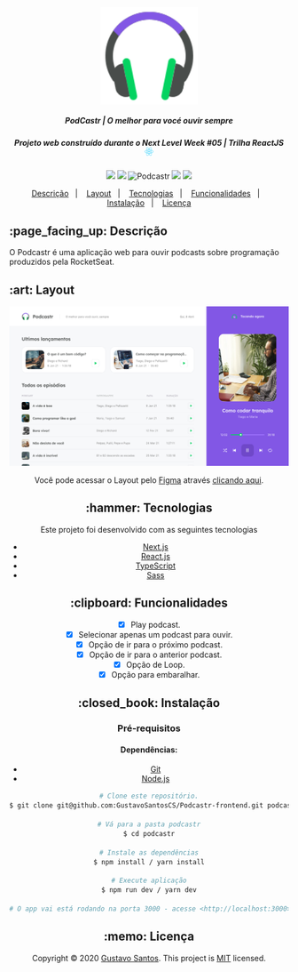 <div align="center">
  <span align="center"> 
    <img src="./.github/logo-podcastr.svg" width="175" heigh="132" align="center"/>
  </span>
  <h5 align="center">
    PodCastr | O melhor para vocé ouvir sempre
  </h5>
  <h5 align="center">
    Projeto web construído durante o Next Level Week #05 | Trilha ReactJS <img src="./.github/logo-react.svg" height="15" alt="logo react">
  </h5>
</div>

<p align="center">
  <img src="https://img.shields.io/static/v1?label=Plataforma&message=PC&color=04d361&labelColor=8257e5">

  <img src="https://img.shields.io/static/v1?label=License&labelColor=8257e5&message=MIT&color=04d361">

  <img alt="Podcastr" src="https://img.shields.io/badge/Podcastr-NLW 5.0-04d361?logo=data:image/png;base64,iVBORw0KGgoAAAANSUhEUgAAABAAAAAQCAMAAAAoLQ9TAAAALVBMVEVHcExxWsF0XMJzXMJxWcFsUsD///9jRrzY0u6Xh9Gsn9n39fyMecy0qd2bjNJWBT0WAAAABHRSTlMA2Do606wF2QAAAGlJREFUGJVdj1cWwCAIBLEsRU3uf9xobDH8+GZwUYi8i6ucJwrxKE+7D0G9Q4vlYqtmCSjndr4CgCgzlyFgfKfKCVO0LrPKjmiqMxGXkJwNnXskqWG+1oSM+BSwD8f29YLNjvx/OQrn+g99oQSoNmt3PgAAAABJRU5ErkJggg==&labelColor=8257e5">

  <img src="https://img.shields.io/static/v1?label=Author&labelColor=8257e5&message=GustavoSantosCS&color=04d361">

  <img src="https://img.shields.io/static/v1?label=Language&labelColor=8257e5&message=JavaScript&color=04d361">
</p>

<p align="center">
  <a href="#descricao">Descrição</a>&nbsp;&nbsp;&nbsp;|&nbsp;&nbsp;&nbsp;
  <a href="#layout">Layout</a>&nbsp;&nbsp;&nbsp;|&nbsp;&nbsp;&nbsp;
  <a href="#tecnologias">Tecnologias</a>&nbsp;&nbsp;&nbsp;|&nbsp;&nbsp;&nbsp;
  <a href="#funcionalidades">Funcionalidades</a>&nbsp;&nbsp;&nbsp;|&nbsp;&nbsp;&nbsp;
  <a href="#instalacao">Instalação</a>&nbsp;&nbsp;&nbsp;|&nbsp;&nbsp;&nbsp;
  <a href="#licenca">Licença</a>
</p>

<h2 id="descricao">:page_facing_up: Descrição</h2>

O Podcastr é uma aplicação web para ouvir podcasts sobre programação produzidos pela RocketSeat.

<h2 id="layout">:art: Layout </h2>

<span align="center"> 
 <img src="./.github/desktop/home-with-podcast.png" width="750px"/>
 
  Você pode acessar o Layout pelo <a href="https://www.figma.com">Figma</a> através <a href="https://www.figma.com/file/ZGsvRs0PjjI8KARiebR0Xc/Podcastr?node-id=160%3A2761">clicando aqui</a>.
</span>

<h2 id="tecnologias">:hammer: Tecnologias</h2>

Este projeto foi desenvolvido com as seguintes tecnologias

- [Next.js](https://nextjs.org/)
- [React.js](https://pt-br.reactjs.org/)
- [TypeScript](https://www.typescriptlang.org/)
- [Sass](https://sass-lang.com/)

<h2 id="funcionalidades">:clipboard: Funcionalidades </h2>

- [x] Play podcast.
- [x] Selecionar apenas um podcast para ouvir.
- [x] Opção de ir para o próximo podcast.
- [x] Opção de ir para o anterior podcast.
- [x] Opção de Loop.
- [x] Opção para embaralhar.

<h2 id="instalacao">:closed_book: Instalação </h2>

<h3>Pré-requisitos </h3>

<h4>Dependências: </h4>

- [Git](https://git-scm.com)
- [Node.js](https://nodejs.org/pt-br/)

```bash
# Clone este repositório.
$ git clone git@github.com:GustavoSantosCS/Podcastr-frontend.git podcastr

# Vá para a pasta podcastr
$ cd podcastr

# Instale as dependências
$ npm install / yarn install

# Execute aplicação
$ npm run dev / yarn dev

# O app vai está rodando na porta 3000 - acesse <http://localhost:3000>
```

<h2 id="licenca">:memo: Licença </h2>

Copyright © 2020 [Gustavo Santos](https://https://github.com/GustavoSantosCS).
This project is [MIT](./.github/LICENSE) licensed.
